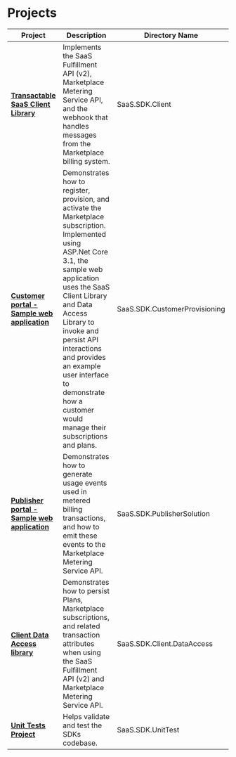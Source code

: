 # Projects

| Project | Description | Directory Name |
| --- | --- | --- |
| **[Transactable SaaS Client Library](./src/SaaS.SDK.Client)** | Implements the SaaS Fulfillment API (v2), Marketplace Metering Service API, and the webhook that handles messages from the Marketplace billing system. |SaaS.SDK.Client|
| **[Customer portal - Sample web application](./src/SaaS.SDK.CustomerProvisioning)** | Demonstrates how to register, provision, and activate the Marketplace subscription. Implemented using ASP.Net Core 3.1, the sample web application uses the SaaS Client Library and Data Access Library to invoke and persist API interactions and provides an example user interface to demonstrate how a customer would manage their subscriptions and plans. |SaaS.SDK.CustomerProvisioning|
| **[Publisher portal - Sample web application](./src/SaaS.SDK.PublisherSolution)** | Demonstrates how to generate usage events used in metered billing transactions, and how to emit these events to the Marketplace Metering Service API. |SaaS.SDK.PublisherSolution|
| **[Client Data Access library](./src/SaaS.SDK.Client.DataAccess)** | Demonstrates how to persist Plans, Marketplace subscriptions, and related transaction attributes when using the SaaS Fulfillment API (v2) and Marketplace Metering Service API. |SaaS.SDK.Client.DataAccess |
| **[Unit Tests Project](./src/SaaS.SDK.UnitTest)** | Helps validate and test the SDKs codebase. | SaaS.SDK.UnitTest |
